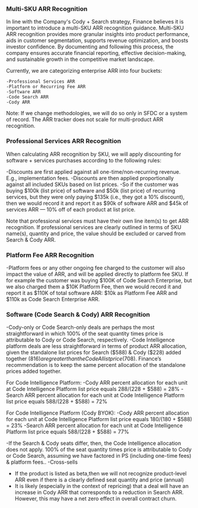 ### Multi-SKU ARR Recognition

In line with the Company's Cody + Search strategy, Finance believes it is important to introduce a multi-SKU ARR recognition guidance. Multi-SKU ARR recognition provides more granular insights into product performance, aids in customer segmentation, supports revenue optimization, and boosts investor confidence. By documenting and following this process, the company ensures accurate financial reporting, effective decision-making, and sustainable growth in the competitive market landscape. 

Currently, we are categorizing enterprise ARR into four buckets:

    -Professional Services ARR
    -Platform or Recurring Fee ARR
    -Software ARR
    -Code Search ARR
    -Cody ARR
      
Note: If we change methodologies, we will do so only in SFDC or a system of record. The ARR tracker does not scale for multi-product ARR recognition.

### Professional Services ARR Recognition

When calculating ARR recognition by SKU, we will apply discounting for software + services purchases according to the following rules:

-Discounts are first applied against all one-time/non-recurring revenue. E.g., implementation fees.
-Discounts are then applied proportionally against all included SKUs based on list prices. 
 -So if the customer was buying $100k (list price) of software and $50k (list price) of recurring services, but they were only paying $135k (i.e., they got a 10% discount), then we would record it and report it as $90k of software ARR and $45k of services ARR — 10% off of each product at list price.

Note that professional services must have their own line item(s) to get ARR recognition. If professional services are clearly outlined in terms of SKU name(s), quantity and price, the value should be excluded or carved from Search & Cody ARR.

### Platform Fee ARR Recognition

-Platform fees or any other ongoing fee charged to the customer will also impact the value of ARR, and will be applied directly to platform fee SKU. If for example the customer was buying $100K of Code Search Enterprise, but we also charged them a $10K Platform Fee, then we would record it and report it as $110K of total software ARR: $10k as Platform Fee ARR and $110k as Code Search Enterprise ARR.

### Software (Code Search & Cody) ARR Recognition

-Cody-only or Code Search-only deals are perhaps the most straightforward in which 100% of the seat quantity times price is attributable to Cody or Code Search, respectively.
-Code Intelligence platform deals are less straightforward in terms of product ARR allocation, given the standalone list prices for Search ($588) & Cody ($228) added together ($816) are greater than the Code AI list price ($708). Finance’s recommendation is to keep the same percent allocation of the standalone prices added together.

  For Code Intelligence Platform:
  -Cody ARR percent allocation for each unit at Code Intelligence Platform list price equals $288 / ($228 + $588) = 28%
  -Search ARR percent allocation for each unit at Code Intelligence Platform list price equals $588 / ($228 + $588) = 72%

  For Code Intelligence Platform (Cody BYOK):
  -Cody ARR percent allocation for each unit at Code Intelligence Platform list price equals $180 / ($180 + $588) = 23%
  -Search ARR percent allocation for each unit at Code Intelligence Platform list price equals $588 / ($228 + $588) = 77%

-If the Search & Cody seats differ, then, the Code Intelligence allocation does not apply. 100% of the seat quantity times price is attributable to Cody or Code Search, assuming we have factored in PS (including one-time fees) & platform fees..
-Cross-sells 
- If the product is listed as beta,then we will not recognize product-level ARR even if there is a clearly defined seat quantity and price (annual)
- It is likely (especially in the context of repricing) that a deal will have an increase in Cody ARR that corresponds to a reduction in Search ARR. However, this may have a net zero effect in overall contract churn.

